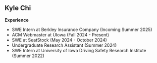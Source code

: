 ## Kyle Chi

**Experience**
* SWE Intern at Berkley Insurance Company (Incoming Summer 2025)
* ACM Webmaster at UIowa (Fall 2024 - Present)
* SWE at SeatStock (May 2024 - October 2024)
* Undergraduate Research Assistant (Summer 2024)
* SWE Intern at University of Iowa Driving Safety Research Institute (Summer 2022)

<!--
**kylechi05/kylechi05** is a ✨ _special_ ✨ repository because its `README.md` (this file) appears on your GitHub profile.

Here are some ideas to get you started:

- 🔭 I’m currently working on ...
- 🌱 I’m currently learning ...
- 👯 I’m looking to collaborate on ...
- 🤔 I’m looking for help with ...
- 💬 Ask me about ...
- 📫 How to reach me: ...
- 😄 Pronouns: ...
- ⚡ Fun fact: ...
-->
